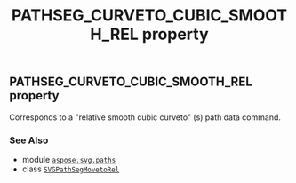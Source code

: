 ﻿---
title: PATHSEG_CURVETO_CUBIC_SMOOTH_REL property
second_title: Aspose.SVG for Python via .NET API References
description: 
type: docs
weight: 100
url: /python-net/aspose.svg.paths/svgpathsegmovetorel/pathseg_curveto_cubic_smooth_rel/
is_root: false
---

## PATHSEG_CURVETO_CUBIC_SMOOTH_REL property


Corresponds to a "relative smooth cubic curveto" (s) path data command.

### See Also
* module [`aspose.svg.paths`](../../)
* class [`SVGPathSegMovetoRel`](/svg/python-net/aspose.svg.paths/svgpathsegmovetorel)
